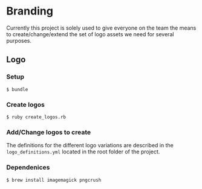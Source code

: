 Branding
========
Currently this project is solely used to give everyone on the team the means to create/change/extend the set of logo assets we need for several purposes.

## Logo
### Setup
    $ bundle

### Create logos
    $ ruby create_logos.rb

### Add/Change logos to create
The definitions for the different logo variations are described in the `logo_definitions.yml` located in the root folder of the project.

### Dependenices
    $ brew install imagemagick pngcrush
